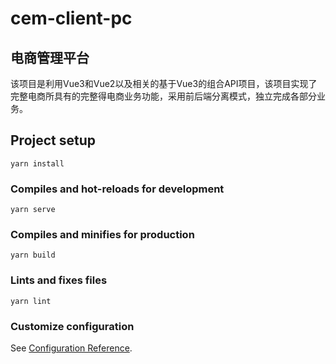 # cem-client-pc

## 电商管理平台

该项目是利用Vue3和Vue2以及相关的基于Vue3的组合API项目，该项目实现了完整电商所具有的完整得电商业务功能，采用前后端分离模式，独立完成各部分业务。

## Project setup
```
yarn install
```

### Compiles and hot-reloads for development
```
yarn serve
```

### Compiles and minifies for production
```
yarn build
```

### Lints and fixes files
```
yarn lint
```

### Customize configuration
See [Configuration Reference](https://cli.vuejs.org/config/).
